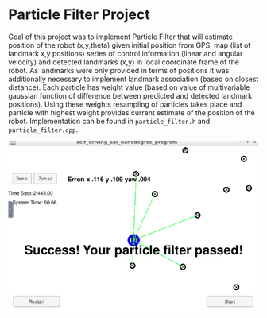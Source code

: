 # Particle Filter Project

[image1]: ./project.png "Finished simulation of the particle filter"

Goal of this project was to implement Particle Filter that will estimate position of the robot (x,y,theta) given initial position from GPS, map (list of landmark x,y positions) series of control information (linear and angular velocity) and detected landmarks (x,y) in local coordinate frame of the robot. As landmarks were only provided in terms of positions it was additionally necessary to implement landmark association (based on closest distance). Each particle has weight value (based on value of multivariable gaussian function of difference between predicted and detected landmark positions). Using these weights resampling of particles takes place and particle with highest weight provides current estimate of the position of the robot. Implementation can be found in `particle_filter.h` and `particle_filter.cpp`.


![alt text][image1]